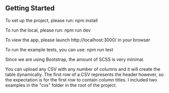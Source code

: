 ## Getting Started

To set up the project, please run: 
npm install

To run the local, please run: 
npm run dev

To view the app, please launch http://localhost:3000/ in your browser

To run the example tests, you can use: 
npm run test

Since we are using Bootstrap, the amount of SCSS is very minimal.

You can upload any CSV with any number of columns and it will create the table dynamically. The first row of a CSV represents the header however, so the expectation is for the first row to contain column titles. I included two examples in the "cvs" folder in the root of the project.
